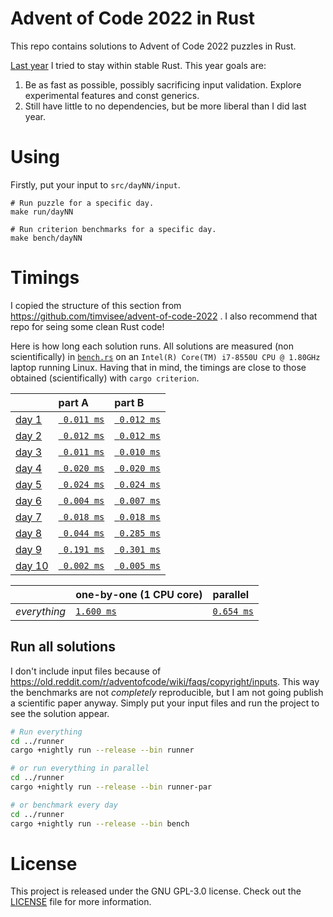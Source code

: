 # Advent of Code 2022 in Rust

This repo contains solutions to Advent of Code 2022 puzzles in Rust.

[Last year](https://github.com/fyrchik/aoc2021rust) I tried to stay within stable Rust.
This year goals are:
1. Be as fast as possible, possibly sacrificing input validation. Explore experimental features and const generics.
2. Still have little to no dependencies, but be more liberal than I did last year.

# Using

Firstly, put your input to `src/dayNN/input`.

```
# Run puzzle for a specific day.
make run/dayNN

# Run criterion benchmarks for a specific day.
make bench/dayNN
```

# Timings

I copied the structure of this section from https://github.com/timvisee/advent-of-code-2022 . I also recommend that repo for seing some clean Rust code!

Here is how long each solution runs. All solutions are measured (non
scientifically) in [`bench.rs`](./runner/src/bin/bench.rs) on an
`Intel(R) Core(TM) i7-8550U CPU @ 1.80GHz` laptop running Linux. Having that in mind, the timings
are close to those obtained (scientifically) with `cargo criterion`.

|                                                | part A                              | part B                              |
|:-----------------------------------------------|:------------------------------------|:------------------------------------|
| [day 1](https://adventofcode.com/2022/day/1)   | [` 0.011 ms`](./day01/src/lib.rs) | [` 0.012 ms`](./day01/src/lib.rs) |
| [day 2](https://adventofcode.com/2022/day/2)   | [` 0.012 ms`](./day02/src/lib.rs) | [` 0.012 ms`](./day02/src/lib.rs) |
| [day 3](https://adventofcode.com/2022/day/3)   | [` 0.011 ms`](./day03/src/lib.rs) | [` 0.010 ms`](./day03/src/lib.rs) |
| [day 4](https://adventofcode.com/2022/day/4)   | [` 0.020 ms`](./day04/src/lib.rs) | [` 0.020 ms`](./day04/src/lib.rs) |
| [day 5](https://adventofcode.com/2022/day/5)   | [` 0.024 ms`](./day05/src/lib.rs) | [` 0.024 ms`](./day05/src/lib.rs) |
| [day 6](https://adventofcode.com/2022/day/6)   | [` 0.004 ms`](./day06/src/lib.rs) | [` 0.007 ms`](./day06/src/lib.rs) |
| [day 7](https://adventofcode.com/2022/day/7)   | [` 0.018 ms`](./day07/src/lib.rs) | [` 0.018 ms`](./day07/src/lib.rs) |
| [day 8](https://adventofcode.com/2022/day/8)   | [` 0.044 ms`](./day08/src/lib.rs) | [` 0.285 ms`](./day08/src/lib.rs) |
| [day 9](https://adventofcode.com/2022/day/9)   | [` 0.191 ms`](./day08/src/lib.rs) | [` 0.301 ms`](./day09/src/lib.rs) |
| [day 10](https://adventofcode.com/2022/day/10)   | [` 0.002 ms`](./day08/src/lib.rs) | [` 0.005 ms`](./day10/src/lib.rs) |


|              | one-by-one (1 CPU core)                  | parallel                                     |
|:-------------|:-----------------------------------------|:---------------------------------------------|
| _everything_ | [`1.600 ms`](./runner/src/bin/runner.rs) | [`0.654 ms`](./runner/src/bin/runner-par.rs) |

## Run all solutions

I don't include input files because of https://old.reddit.com/r/adventofcode/wiki/faqs/copyright/inputs.
This way the benchmarks are not _completely_ reproducible, but I am not going publish a scientific paper anyway.
Simply put your input files and run the project to see the solution appear.

```bash
# Run everything
cd ../runner
cargo +nightly run --release --bin runner

# or run everything in parallel
cd ../runner
cargo +nightly run --release --bin runner-par

# or benchmark every day
cd ../runner
cargo +nightly run --release --bin bench
```

# License
This project is released under the GNU GPL-3.0 license.
Check out the [LICENSE](LICENSE) file for more information.

